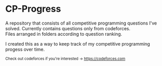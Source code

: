 # CP-Progress
A repository that consists of all competitive programming questions I've solved. Currently contains questions only from codeforces.
<br>
Files arranged in folders according to question ranking.
<br>

I created this as a way to keep track of my competitive programming progess over time.

<sub>Check out codeforces if you're interested -> https://codeforces.com<sub>

